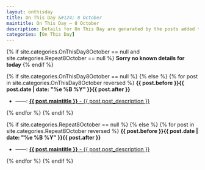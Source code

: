 ```yaml
---
layout: onthisday
title: On This Day &#124; 8 October
maintitle: On This Day — 8 October
description: Details for On This Day are genarated by the posts added to the website so the content is subject to changes/updates over time.
categories: [On This Day]
---
```


{% if site.categories.OnThisDay8October == null and site.categories.Repeat8October == null %}
<strong>Sorry no known details for today</strong>
{% endif %}

{% if site.categories.OnThisDay8October == null %}
{% else %}
{% for post in site.categories.OnThisDay8October reversed %}
<strong>{{ post.before }}{{ post.date | date: "%e %B %Y" }}{{ post.after }}</strong>
<ul>
<li> ——: <a class="{{ post.class }}" href="{{ post.url }}"><strong>{{ post.maintitle }}</strong> - {{ post.post_description }}</a></li>
</ul>
{% endfor %}
{% endif %}

{% if site.categories.Repeat8October == null %}
{% else %}
{% for post in site.categories.Repeat8October reversed %}
<strong>{{ post.before }}{{ post.date | date: "%e %B %Y" }}{{ post.after }}</strong>
<ul>
<li> ——: <a class="{{ post.class }}" href="{{ post.url }}"><strong>{{ post.maintitle }}</strong> - {{ post.post_description }}</a></li>
</ul>
{% endfor %}
{% endif %}

